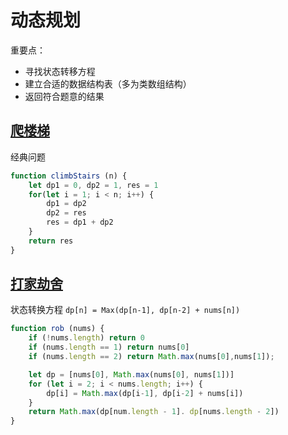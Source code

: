 # 动态规划

重要点：

- 寻找状态转移方程
- 建立合适的数据结构表（多为类数组结构）
- 返回符合题意的结果

## [爬楼梯](https://leetcode-cn.com/problems/climbing-stairs/)

经典问题

```js
function climbStairs (n) {
    let dp1 = 0, dp2 = 1, res = 1
    for(let i = 1; i < n; i++) {
        dp1 = dp2
        dp2 = res
        res = dp1 + dp2
    }
    return res
}
```

## [打家劫舍](https://leetcode.cn/problems/house-robber/description/)

状态转换方程 `dp[n] = Max(dp[n-1], dp[n-2] + nums[n])`

```js
function rob (nums) {
    if (!nums.length) return 0
    if (nums.length == 1) return nums[0]
    if (nums.length == 2) return Math.max(nums[0],nums[1]);

    let dp = [nums[0], Math.max(nums[0], nums[1])]
    for (let i = 2; i < nums.length; i++) {
        dp[i] = Math.max(dp[i-1], dp[i-2] + nums[i])
    }
    return Math.max(dp[num.length - 1]. dp[nums.length - 2])
}
```
